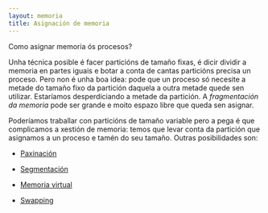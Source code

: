 ```yaml
---
layout: memoria
title: Asignación de memoria
---
```


Como asignar memoria ós procesos?

Unha técnica posible é facer particións de tamaño fixas, é dicir dividir a memoria en partes iguais e botar a conta de cantas particións precisa un proceso. Pero non é unha boa idea: pode que un proceso só necesite a metade do tamaño fixo da partición daquela a outra metade quede sen utilizar. Estaríamos desperdiciando a metade da partición. A _fragmentación da memoria_ pode ser grande e moito espazo libre que queda sen asignar.

Poderíamos traballar con particións de tamaño variable pero a pega é que complicamos a xestión de memoria: temos que levar conta da partición que asignamos a un proceso e tamén do seu tamaño.
Outras posibilidades son:

+ [Paxinación]({{site.url}}/memoria/25paxinar)

+ [Segmentación]({{site.url}}/memoria/26segmentar)

+ [Memoria virtual]({{site.url}}/memoria/27virtual)

+ [Swapping]({{site.url}}/memoria/28swapp)
